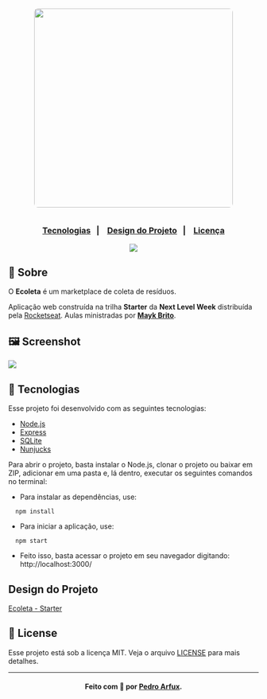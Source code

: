 <h3 align="center">
    <img src="https://i.imgur.com/5J2PkU7.png" width="400px" style="border-radius:8px">
    <br><br>
    <p align="center">
      <a href="#-tecnologias">Tecnologias</a>&nbsp;&nbsp;&nbsp;|&nbsp;&nbsp;&nbsp;
      <a href="#design-do-projeto">Design do Projeto</a>&nbsp;&nbsp;&nbsp;|&nbsp;&nbsp;&nbsp;
      <a href="#-license">Licença</a>
  </p>

</h3>
<p align="center">
  <img src="https://img.shields.io/github/license/SafeMantella/Ecoleta?style=flat&logo">
</p>

## 🔖 Sobre

O <strong>Ecoleta</strong> é um marketplace de coleta de resíduos.

Aplicação web construída na trilha <strong>Starter</strong> da <strong>Next Level Week</strong> distribuída pela [Rocketseat](https://rocketseat.com.br/).
Aulas ministradas por **[Mayk Brito](https://github.com/maykbrito)**.

## 🖼 Screenshot

<img src="https://i.imgur.com/5UF3uwS.png">

## 🚀 Tecnologias

Esse projeto foi desenvolvido com as seguintes tecnologias:

- [Node.js](https://nodejs.org/en/)
- [Express](https://expressjs.com/pt-br/)
- [SQLite](https://www.sqlite.org/index.html)
- [Nunjucks](https://mozilla.github.io/nunjucks/)

  
Para abrir o projeto, basta instalar o Node.js, clonar o projeto ou baixar em ZIP, adicionar em uma pasta e, lá dentro, executar os seguintes comandos no terminal:

- Para instalar as dependências, use:
```
  npm install
```
  
- Para iniciar a aplicação, use:
```
  npm start
```

- Feito isso, basta acessar o projeto em seu navegador digitando: http://localhost:3000/

## Design do Projeto
[Ecoleta - Starter](https://www.figma.com/file/Byw4X5etg8VCmezueyhzkC/Ecoleta-(Starter)?node-id=1%3A8)


## 📝 License

Esse projeto está sob a licença MIT. Veja o arquivo [LICENSE](LICENSE) para mais detalhes.

---

<h4 align="center">
    Feito com 💚  por <a href="https://www.linkedin.com/in/pedroarfux/">Pedro Arfux</a>.
</h4>
